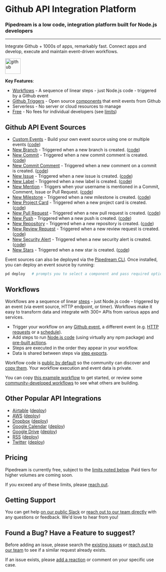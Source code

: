 # Github API Integration Platform

### Pipedream is a low code, integration platform built for Node.js developers

---

Integrate Github + 1000s of apps, remarkably fast. Connect apps and develop, execute and maintain event-driven workflows.

<a href="http://tod.ly/3fMdryW"><img src="https://i.ibb.co/n38r3KV/github.png" alt="github" border="0" height="50" /></a>

**Key Features**:

- [Workflows](#workflows) - A sequence of linear steps - just Node.js code - triggered by a Github event
- [Github Triggers](#github-api-event-sources) - Open source [components](https://github.com/PipedreamHQ/pipedream/tree/master/components) that emit events from Github
- Serverless - No server or cloud resources to manage
- [Free](#pricing) - No fees for individual developers (see [limits](https://docs.pipedream.com/limits/))

## Github API Event Sources

- [Custom Events](http://tod.ly/3fMdryW) - Build your own event source using one or multiple events ([code](https://github.com/PipedreamHQ/pipedream/blob/master/components/github/custom-events.js))
- [New Branch](http://tod.ly/3fMdryW) - Triggered when a new branch is created. ([code](https://github.com/PipedreamHQ/pipedream/blob/master/components/github/new-branch.js))
- [New Commit](http://tod.ly/3fMdryW) - Triggered when a new commit comment is created. ([code](https://github.com/PipedreamHQ/pipedream/blob/master/components/github/new-commit.js))
- [New Commit Comment](http://tod.ly/3fMdryW) - Triggered when a new comment on a commit is created. ([code](https://github.com/PipedreamHQ/pipedream/blob/master/components/github/new-commit-comment.js))
- [New Issue](http://tod.ly/3fMdryW) - Triggered when a new issue is created. ([code](https://github.com/PipedreamHQ/pipedream/blob/master/components/github/new-issue.js))
- [New Label](http://tod.ly/3fMdryW) - Triggered when a new label is created. ([code](https://github.com/PipedreamHQ/pipedream/blob/master/components/github/new-label.js))
- [New Mention](http://tod.ly/3fMdryW) - Triggers when your username is mentioned in a Commit, Comment, Issue or Pull Request. ([code](https://github.com/PipedreamHQ/pipedream/blob/master/components/github/new-mention.js))
- [New Milestone](http://tod.ly/3fMdryW) - Triggered when a new milestone is created. ([code](https://github.com/PipedreamHQ/pipedream/blob/master/components/github/new-milestone.js))
- [New Project Card](http://tod.ly/3fMdryW) - Triggered when a new project card is created. ([code](https://github.com/PipedreamHQ/pipedream/blob/master/components/github/new-project-card.js))
- [New Pull Request](http://tod.ly/3fMdryW) - Triggered when a new pull request is created. ([code](https://github.com/PipedreamHQ/pipedream/blob/master/components/github/new-pull-request.js))
- [New Push](http://tod.ly/3fMdryW) - Triggered when a new push is created. ([code](https://github.com/PipedreamHQ/pipedream/blob/master/components/github/push-event.js))
- [New Repository](http://tod.ly/3fMdryW) - Triggered when a new repository is created. ([code](https://github.com/PipedreamHQ/pipedream/blob/master/components/github/new-repository.js))
- [New Review Request](http://tod.ly/3fMdryW) - Triggered when a new review request is created. ([code](https://github.com/PipedreamHQ/pipedream/blob/master/components/github/new-review-request.js))
- [New Security Alert](http://tod.ly/3fMdryW) - Triggered when a new security alert is created. ([code](https://github.com/PipedreamHQ/pipedream/blob/master/components/github/new-security-alert.js))
- [New Stars](http://tod.ly/3fMdryW) - Triggered when a new star is created. ([code](https://github.com/PipedreamHQ/pipedream/blob/master/components/github/new-star.js))

Event sources can also be deployed via the [Pipedream CLI](https://docs.pipedream.com/cli/reference/). Once installed, you can deploy an event source by running:

```bash
pd deploy   # prompts you to select a component and pass required options
```

## Workflows

Workflows are a sequence of linear [steps](https://docs.pipedream.com/workflows/steps) - just Node.js code - triggered by an event (via event source, HTTP endpoint, or timer). Workflows make it easy to transform data and integrate with 300+ APIs from various apps and services.

- Trigger your workflow on any [Github event](https://pipedream.com/sources/new?app=github), a different event (e.g. [HTTP requests](https://docs.pipedream.com/workflows/steps/triggers/#http) or a [schedule](https://docs.pipedream.com/workflows/steps/triggers/#cron-scheduler)).
- Add steps to run [Node.js code](https://docs.pipedream.com/workflows/steps/code/) (using virtually any npm package) and [pre-built actions](https://docs.pipedream.com/workflows/steps/actions/).
- Steps are executed in the order they appear in your workflow.
- Data is shared between steps via [step exports](https://docs.pipedream.com/workflows/steps/#step-exports).

Workflow code is [public by default](https://docs.pipedream.com/public-workflows/) so the community can discover and [copy them](https://docs.pipedream.com/workflows/copy/). Your workflow execution and event data is private.

You can copy [this example workflow](https://pipedream.com/@tod/use-http-requests-to-trigger-a-workflow-p_6lCy5y/readme) to get started, or review some [community-developed workflows](https://pipedream.com/explore) to see what others are building.

## Other Popular API Integrations

- [Airtable](https://github.com/PipedreamHQ/pipedream/tree/master/components/airtable) ([deploy](https://pipedream.com/sources/new?app=airtable))
- [AWS](https://github.com/PipedreamHQ/pipedream/tree/master/components/aws) ([deploy](https://pipedream.com/sources/new?app=aws))
- [Dropbox](https://github.com/PipedreamHQ/pipedream/tree/master/components/dropbox) ([deploy](https://pipedream.com/sources/new?app=dropbox))
- [Google Calendar](https://github.com/PipedreamHQ/pipedream/tree/master/components/google-calendar) ([deploy](https://pipedream.com/sources/new?app=google-calendar))
- [Google Drive](https://github.com/PipedreamHQ/pipedream/tree/master/components/google-drive) ([deploy](https://pipedream.com/sources/new?app=google-drive))
- [RSS](https://github.com/PipedreamHQ/pipedream/tree/master/components/rss) ([deploy](https://pipedream.com/sources/new?app=rss))
- [Twitter](https://github.com/PipedreamHQ/pipedream/tree/master/components/twitter) ([deploy](https://pipedream.com/sources/new?app=twitter))

## Pricing

Pipedream is currently free, subject to the [limits noted below](https://docs.pipedream.com/limits/). Paid tiers for higher volumes are coming soon.

If you exceed any of these limits, please [reach out](https://docs.pipedream.com/support/).

## Getting Support

You can get help [on our public Slack](https://pipedream.com/community) or [reach out to our team directly](https://docs.pipedream.com/support/) with any questions or feedback. We'd love to hear from you!

## Found a Bug? Have a Feature to suggest?

Before adding an issue, please search the [existing issues](https://github.com/PipedreamHQ/pipedream/issues) or [reach out to our team](https://docs.pipedream.com/support/) to see if a similar request already exists.

If an issue exists, please [add a reaction](https://help.github.com/en/github/collaborating-with-issues-and-pull-requests/about-conversations-on-github) or comment on your specific use case.
